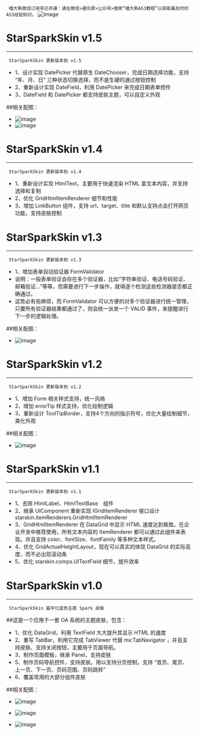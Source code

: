 ` 喵大斯微信订阅号已开通：请在微信>通讯录>公众号>搜索“喵大斯AS3教程”以获取最及时的AS3经验知识。`
![image](https://git.oschina.net/starfire/StarSparkSkin/raw/master/_assets/wx-100x100.jpg?dir=0&filepath=_assets%2Fwx-100x100.jpg&oid=54df34f62326259a98df71256f83949d961d4a56&sha=1652abcf24111cbd8bfe9fd8b28c9c65f0f215a2)

StarSparkSkin v1.5
=====
-----
` StarSparkSkin 更新版本到 v1.5`

  * 1、设计实现 DatePicker 代替原生 DateChooser，完成日期选择功能，支持 “年、月、日” 三种状态切换选择，而不是生硬的通过按钮控制
  * 2、重新设计实现 DateField，利用 DatePicker 来完成日期表单控件
  * 3、DateField 和 DatePicker 都支持皮肤主题，可以自定义外观

##相关配图：
  * ![image](https://git.oschina.net/starfire/StarSparkSkin/raw/master/_assets/date1.png?dir=0&filepath=_assets%2Fdate1.png&oid=eabc5837ea6c9b1789a373b9efb558870afe74b3&sha=78379048a6b4f36d71957651a2af70d3212c4725)
  * ![image](https://git.oschina.net/starfire/StarSparkSkin/raw/master/_assets/date2.png?dir=0&filepath=_assets%2Fdate2.png&oid=a7815699eccc3956910b86edb36cb514d1be927c&sha=78379048a6b4f36d71957651a2af70d3212c4725)


StarSparkSkin v1.4
=====
-----
` StarSparkSkin 更新版本到 v1.4`

  * 1、重新设计实现 HtmlText，主要用于快速渲染 HTML 富文本内容，并支持选择和复制
  * 2、优化 GridHtmlItemRenderer 细节和性能
  * 3、增加 LinkButton 组件，支持 url、target、title 和默认支持点击打开网页功能，支持皮肤控制



StarSparkSkin v1.3
=====
-----
` StarSparkSkin 更新版本到 v1.3`

  * 1、增加表单自动验证器 FormValidator
  * 说明：一般表单验证会存在多个验证器，比如“字符串验证、电话号码验证、邮箱验证...”等等，而需要进行下一步操作，就得逐个检测这些检测器是否都正确通过。
  * 这势必有些麻烦，而 FormValidator 可以方便的对多个验证器进行统一管理，只要所有验证器结果都通过了，则会统一派发一个 VALID 事件，来提醒进行下一步的逻辑处理。
  
##相关配图：
  * ![image](https://git.oschina.net/starfire/StarSparkSkin/raw/master/_assets/form.png?dir=0&filepath=_assets%2Fform.png&oid=6b879dd3f3c4e5b2805234a7057902223f889e69&sha=78379048a6b4f36d71957651a2af70d3212c4725)



StarSparkSkin v1.2
=====
-----
` StarSparkSkin 更新版本到 v1.2`

  * 1、增加 Form 相关样式支持，统一风格
  * 2、增加 errorTip 样式支持，优化绘制逻辑
  * 3、重新设计 ToolTipBorder，支持4个方向的指示符号，优化大量绘制细节，美化外观
  
##相关配图：
  * ![image](https://git.oschina.net/starfire/StarSparkSkin/raw/master/_assets/tip.png?dir=0&filepath=_assets%2Ftip.png&oid=4b17f1af7ca465561cd9e8ec5c49836a9db998e8&sha=78379048a6b4f36d71957651a2af70d3212c4725)


StarSparkSkin v1.1
=====
-----
` StarSparkSkin 更新版本到 v1.1`

  * 1、去除 HtmlLabel、HtmlTextBase　组件
  * 2、继承 UIComponent 重新实现 IGridItemRenderer 接口设计 starskin.itemRenderers.GridHtmlItemRenderer
  * 3、GridHtmlItemRenderer 在 DataGrid 中显示 HTML 速度达到极致。在企业开发中推荐使用，所有文本内容的 ItemRenderer 都可以通过此组件来表现。并且支持 color、fontSize、fontFamily 等多种文本样式。
  * 4、优化 GridActualHeightLayout，现在可以真实的体现 DataGrid 的实际高度，而不必出现滚动条
  * 5、优化 starskin.comps.UITextField 细节，提升效率

StarSparkSkin v1.0
=====
-----

` StarSparkSkin 扁平化蓝色主题 Spark 皮肤`

##这是一个应用于一套 OA 系统的主题皮肤，包含：
  * 1、优化 DataGrid，利用 TextField 大大提升其显示 HTML 的速度
  * 2、重写 TabBar，利用它完成 TabViewer 代替 mx:TabNavigator ，并且支持皮肤、支持关闭按钮，主要用于页面导航。
  * 3、制作页面模板，继承 Panel，支持皮肤
  * 5、制作页码导航控件，支持皮肤。用以支持分页控制，支持 “首页、尾页、上一页、下一页、页码范围、页码跳转”
  * 6、覆盖常用的大部分组件皮肤

##相关配图：
  * ![image](https://git.oschina.net/starfire/StarSparkSkin/raw/master/_assets/0.png?dir=0&filepath=_assets%2F0.png&oid=208ed44decdf142ebb8d07aa03e86e1b69071e7c&sha=78379048a6b4f36d71957651a2af70d3212c4725)

  * ![image](https://git.oschina.net/starfire/StarSparkSkin/raw/master/_assets/1.jpg?dir=0&filepath=_assets%2F1.jpg&oid=c7e5599a69b5edcd2740208e2569837daedfee6f&sha=78379048a6b4f36d71957651a2af70d3212c4725)
  
  * ![image](https://git.oschina.net/starfire/StarSparkSkin/raw/master/_assets/2.jpg?dir=0&filepath=_assets%2F2.jpg&oid=2287838d626ae9884da38cb11764dc213c08266b&sha=78379048a6b4f36d71957651a2af70d3212c4725)